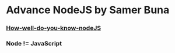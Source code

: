 # Advance NodeJS by Samer Buna

### [How-well-do-you-know-nodeJS](Questions_Answers.md)

### Node != JavaScript